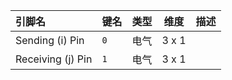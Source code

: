 <!--
DO NOT EDIT THIS FILE DIRECTLY.
This file is generated by tools/comp-docs.js.
All changes will be overwritten by regeneration.
-->

<slot class="model-pins">

| 引脚名 | 键名 | 类型 | 维度 | 描述 |
|:------ |:---- |:----:|:----:|:---- |
| Sending \(i\) Pin | `0` | 电气 | 3 x 1 |  |
| Receiving \(j\) Pin | `1` | 电气 | 3 x 1 |  |

</slot>
